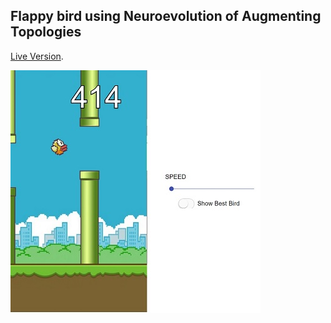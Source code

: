 
## Flappy bird using Neuroevolution of Augmenting Topologies 
 [Live Version](https://m0bin.github.io/flappy-bird-neat/).
 
 
![Screenshot](https://raw.githubusercontent.com/M0BiN/flappy-bird-neat/gh-pages/demoimg.jpg)

